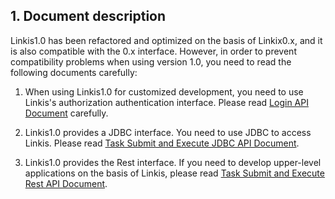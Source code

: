 ## 1. Document description
Linkis1.0 has been refactored and optimized on the basis of Linkix0.x, and it is also compatible with the 0.x interface. However, in order to prevent compatibility problems when using version 1.0, you need to read the following documents carefully:

1. When using Linkis1.0 for customized development, you need to use Linkis's authorization authentication interface. Please read [Login API Document](Login_API.md) carefully.

2. Linkis1.0 provides a JDBC interface. You need to use JDBC to access Linkis. Please read [Task Submit and Execute JDBC API Document](JDBC_API.md).

3. Linkis1.0 provides the Rest interface. If you need to develop upper-level applications on the basis of Linkis, please read [Task Submit and Execute Rest API Document](Linkis_task_submission_and_execution_RestAPI_document.md).